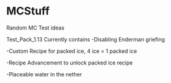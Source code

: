 # MCStuff
Random MC Test ideas

Test_Pack_1.13 Currently contains
-Disabling Enderman griefing

-Custom Recipe for packed ice, 4 ice = 1 packed ice

-Recipe Advancement to unlock packed ice recipe

-Placeable water in the nether
